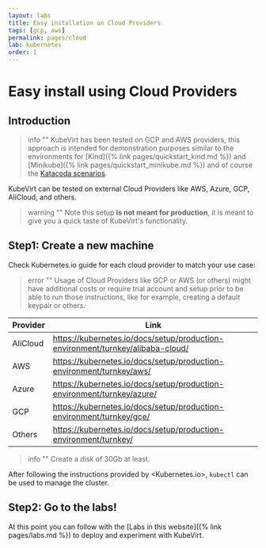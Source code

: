 ```yaml
---
layout: labs
title: Easy installation on Cloud Providers
tags: [gcp, aws]
permalink: pages/cloud
lab: kubernetes
order: 1
---
```


# Easy install using Cloud Providers

## Introduction
> info ""
> KubeVirt has been tested on GCP and AWS providers, this approach is intended for demonstration purposes similar to the environments for [Kind]({% link pages/quickstart_kind.md %}) and [Minikube]({% link pages/quickstart_minikube.md %}) and of course the [Katacoda scenarios](https://katacoda.com/kubevirt).

KubeVirt can be tested on external Cloud Providers like AWS, Azure, GCP, AliCloud, and others.

> warning ""
> Note this setup **is not meant for production**, it is meant to give you a quick taste of KubeVirt's functionality.

## Step1: Create a new machine

Check Kubernetes.io guide for each cloud provider to match your use case:

> error ""
> Usage of Cloud Providers like GCP or AWS (or others) might have additional costs or require trial account and setup prior to be able to run those instructions, like for example, creating a default keypair or others.


| Provider | Link                                                                             |
| -------- | -------------------------------------------------------------------------------- |
| AliCloud | <https://kubernetes.io/docs/setup/production-environment/turnkey/alibaba-cloud/> |
| AWS      | <https://kubernetes.io/docs/setup/production-environment/turnkey/aws/>           |
| Azure    | <https://kubernetes.io/docs/setup/production-environment/turnkey/azure/>         |
| GCP      | <https://kubernetes.io/docs/setup/production-environment/turnkey/gce/>           |
| Others   | <https://kubernetes.io/docs/setup/production-environment/turnkey/>               |



> info ""
> Create a disk of 30Gb at least.


After following the instructions provided by <Kubernetes.io>, `kubectl` can be used to manage the cluster.

## Step2: Go to the labs!

At this point you can follow with the [Labs in this website]({% link pages/labs.md %}) to deploy and experiment with KubeVirt.
